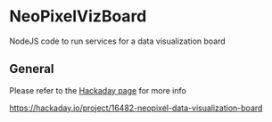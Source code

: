 # NeoPixelVizBoard
NodeJS code to run services for a data visualization board

<h2>General</h2>
<p>Please refer to the <a href="https://hackaday.io/project/16482-neopixel-data-visualization-board">Hackaday page</a> for more info</p>
<p><a href="https://hackaday.io/project/16482-neopixel-data-visualization-board">https://hackaday.io/project/16482-neopixel-data-visualization-board</a>
